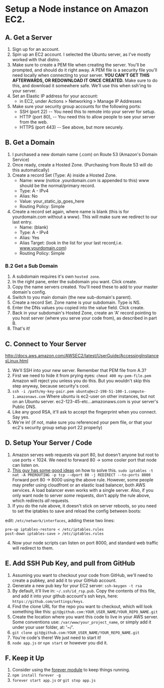 # Setup a Node instance on Amazon EC2.

## A. Get a Server

1. Sign up for an account.
2. Spin up an EC2 account. I selected the Ubuntu server, as I've mostly worked with that distro.
3. Make sure to create a PEM file when creating the server. You'll be prompted,
  and should do it right away. A PEM file is a security file you'll need locally when connecting to your server.
  **YOU CAN'T GET THIS AFTERWARDS, OR REDOWNLOAD IT ONCE CREATED.**
  Make sure to do this, and download it somewhere safe. We'll use this when ssh'ing to your server.
4. Set an Elastic IP address for your account:
	- in EC2, under Actions > Networking > Manage IP Addresses
5. Make sure your security group accounts for the following ports:
	- SSH (port 22) -- You need this to remote into your server for setup.
	- HTTP (port 80), -- You need this to allow people to see your server from the web.
	- HTTPS (port 443)  -- See above, but more securely.


## B. Get a Domain

1. I purchased a new domain name (.com) on Route 53 (Amazon's Domain Service)
2. Once ready, create a Hosted Zone. (Purchasing from Route 53 will do this automatically)
3. Create a record Set (Type: A) inside a Hosted Zone.
	- Name: www (notice .yourdomain.com is appended to this) www should be the normal/primary record.
	- Type: A - IPv4
	- Alias: No
	- Value: your_static_ip_goes_here
	- Routing Policy: Simple
4. Create a record set again, where name is blank (this is for yourdomain.com without a www). This will make sure we redirect to our last entry.
	- Name: (blank)
	- Type: A - IPv4
	- Alias: Yes
	- Alias Target: (look in the list for your last record,i.e. www.yourdomain.com)
	- Routing Policy: Simple

### B.2 Get a Sub Domain

1. A subdomain requires it's own `hosted zone`.
2. In the right pane, enter the subdomain you want. Click create.
3. Copy the name servers created. You'll need these to add to your master domain's config.
4. Switch to you main domain (the new sub-domain's parent).
5. Create a record Set. Zone name is your subdomain. Type is NS.
6. Enter the DNs values you copied into the value field. Click create.
7. Back in your subdomain's Hosted Zone, create an 'A' record pointing to you host server (where you serve your code from), as described in part B.
8. That's it!

## C. Connect to Your Server

http://docs.aws.amazon.com/AWSEC2/latest/UserGuide/AccessingInstancesLinux.html

1. We'll SSH into your new server. Remember that PEM file from A.3?
2. First we need to hide it from prying eyes: `chmod 400 my-pem-file.pem` Amazon will reject you unless you do this. But you wouldn't skip this step anyway, because security's cool.
3. `ssh -i /path/my-key-pair.pem ubuntu@ec2-198-51-100-1.compute-1.amazonaws.com`
  Where ubuntu is ec2-user on other instances, but not on an Ubuntu server. ec2-123-45-etc...amazonaws.com is your server's Public DNS.
4. Like any good RSA, it'll ask to accept the fingerprint when you connect. Say yes.
5. We're in! (if not, make sure you referenced your pem file, or that your ec2's security group setup port 22 properly)


## D. Setup Your Server / Code

1. Amazon serves web requests via port 80, but doesn't anyone but root to use ports < 1024. We need to forward 80 -> some cooler port that node can listen on.
2. [This guy has some good ideas](https://gist.github.com/kentbrew/776580) on how to solve this.
  `sudo iptables -t nat -A PREROUTING -p tcp --dport 80 -j REDIRECT --to-ports 8000`
  Forward port 80 -> 8000 using the above rule. However, some people may prefer using cloudfront or an elastic load balancer, both AWS services. A load balancer even works with a single server. Also, if you only want node to server *some* requests, don't apply the rule above, which redirects *all* requests.
3. If you do the rule above, it doesn't stick on server reboots, so you need to set the iptables to save and reload the config between boots:

edit: `/etc/network/interfaces`, adding these two lines:
```
pre-up iptables-restore < /etc/iptables.rules
post-down iptables-save > /etc/iptables.rules
```
4. Now your node scripts can listen on port 8000, and standard web traffic will redirect to them.


## E. Add SSH Pub Key, and pull from GitHub

1. Assuming you want to checkout your code from GitHub, we'll need to create a pubkey, and add it to your GitHub account.
2. Generate a new pub key for your EC2 server: `ssh-keygen -t rsa`
3. By default, it'll live in: `~/.ssh/id_rsp.pub`. Copy the contents of this file, and add it into your github account's ssh keys, here: `https://github.com/settings/keys`.
4. Find the clone URL for the repo you want to checkout, which will look something like this: `git@github.com:YOUR_USER_NAME/YOUR_REPO_NAME.git`
5. Create the location where you want this code to live in your AWS server. Some conventions use: `/var/www/your_project_name`, or simply add it under your user folder, at: '~/'.
6. `git clone git@github.com:YOUR_USER_NAME/YOUR_REPO_NAME.git`
7. You're code's there! We just need to start it!
8. `node app.js` or `npm start` or however you did it.


## F. Keep it Up

1. Consider using the [forever module](https://www.npmjs.com/package/forever) to keep things running.
2. `npm install forever -g`
3. `forever start app.js` or `git stop app.js`